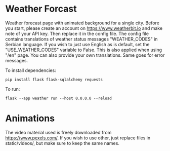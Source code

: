 # Weather Forcast

Weather forecast page with animated background for a single city.
Before you start, please create an account on https://www.weatherbit.io and make note of your API key. 
Then replace it in the config file. 
The config file contains translations of weather status messages "WEATHER_CODES" in Serbian language. 
If you wish to just use English as is default, set the "USE_WEATHER_CODES" variable to False. 
This is also applied when using "/en" page. 
You can also provide your own translations.
Same goes for error messages.


To install dependencies:

    pip install flask flask-sqlalchemy requests

To run:

    flask --app weather run --host 0.0.0.0 --reload

# Animations

The video material used is freely downloaded from https://www.pexels.com/. 
If you wish to use other, just replace files in static/videos/, but make sure to keep the same names.